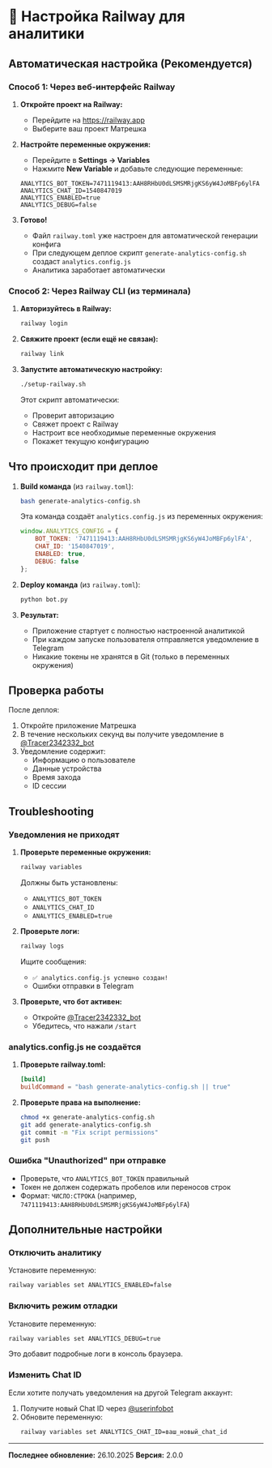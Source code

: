 # 🚂 Настройка Railway для аналитики

## Автоматическая настройка (Рекомендуется)

### Способ 1: Через веб-интерфейс Railway

1. **Откройте проект на Railway:**
   - Перейдите на https://railway.app
   - Выберите ваш проект Матрешка

2. **Настройте переменные окружения:**
   - Перейдите в **Settings → Variables**
   - Нажмите **New Variable** и добавьте следующие переменные:

   ```
   ANALYTICS_BOT_TOKEN=7471119413:AAH8RHbU0dLSMSMRjgKS6yW4JoMBFp6ylFA
   ANALYTICS_CHAT_ID=1540847019
   ANALYTICS_ENABLED=true
   ANALYTICS_DEBUG=false
   ```

3. **Готово!**
   - Файл `railway.toml` уже настроен для автоматической генерации конфига
   - При следующем деплое скрипт `generate-analytics-config.sh` создаст `analytics.config.js`
   - Аналитика заработает автоматически

### Способ 2: Через Railway CLI (из терминала)

1. **Авторизуйтесь в Railway:**
   ```bash
   railway login
   ```

2. **Свяжите проект (если ещё не связан):**
   ```bash
   railway link
   ```

3. **Запустите автоматическую настройку:**
   ```bash
   ./setup-railway.sh
   ```

   Этот скрипт автоматически:
   - Проверит авторизацию
   - Свяжет проект с Railway
   - Настроит все необходимые переменные окружения
   - Покажет текущую конфигурацию

## Что происходит при деплое

1. **Build команда** (из `railway.toml`):
   ```bash
   bash generate-analytics-config.sh
   ```

   Эта команда создаёт `analytics.config.js` из переменных окружения:
   ```javascript
   window.ANALYTICS_CONFIG = {
       BOT_TOKEN: '7471119413:AAH8RHbU0dLSMSMRjgKS6yW4JoMBFp6ylFA',
       CHAT_ID: '1540847019',
       ENABLED: true,
       DEBUG: false
   };
   ```

2. **Deploy команда** (из `railway.toml`):
   ```bash
   python bot.py
   ```

3. **Результат:**
   - Приложение стартует с полностью настроенной аналитикой
   - При каждом запуске пользователя отправляется уведомление в Telegram
   - Никакие токены не хранятся в Git (только в переменных окружения)

## Проверка работы

После деплоя:

1. Откройте приложение Матрешка
2. В течение нескольких секунд вы получите уведомление в [@Tracer2342332_bot](https://t.me/Tracer2342332_bot)
3. Уведомление содержит:
   - Информацию о пользователе
   - Данные устройства
   - Время захода
   - ID сессии

## Troubleshooting

### Уведомления не приходят

1. **Проверьте переменные окружения:**
   ```bash
   railway variables
   ```

   Должны быть установлены:
   - `ANALYTICS_BOT_TOKEN`
   - `ANALYTICS_CHAT_ID`
   - `ANALYTICS_ENABLED=true`

2. **Проверьте логи:**
   ```bash
   railway logs
   ```

   Ищите сообщения:
   - `✅ analytics.config.js успешно создан!`
   - Ошибки отправки в Telegram

3. **Проверьте, что бот активен:**
   - Откройте [@Tracer2342332_bot](https://t.me/Tracer2342332_bot)
   - Убедитесь, что нажали `/start`

### analytics.config.js не создаётся

1. **Проверьте railway.toml:**
   ```toml
   [build]
   buildCommand = "bash generate-analytics-config.sh || true"
   ```

2. **Проверьте права на выполнение:**
   ```bash
   chmod +x generate-analytics-config.sh
   git add generate-analytics-config.sh
   git commit -m "Fix script permissions"
   git push
   ```

### Ошибка "Unauthorized" при отправке

- Проверьте, что `ANALYTICS_BOT_TOKEN` правильный
- Токен не должен содержать пробелов или переносов строк
- Формат: `ЧИСЛО:СТРОКА` (например, `7471119413:AAH8RHbU0dLSMSMRjgKS6yW4JoMBFp6ylFA`)

## Дополнительные настройки

### Отключить аналитику

Установите переменную:
```bash
railway variables set ANALYTICS_ENABLED=false
```

### Включить режим отладки

Установите переменную:
```bash
railway variables set ANALYTICS_DEBUG=true
```

Это добавит подробные логи в консоль браузера.

### Изменить Chat ID

Если хотите получать уведомления на другой Telegram аккаунт:

1. Получите новый Chat ID через [@userinfobot](https://t.me/userinfobot)
2. Обновите переменную:
   ```bash
   railway variables set ANALYTICS_CHAT_ID=ваш_новый_chat_id
   ```

---

**Последнее обновление:** 26.10.2025
**Версия:** 2.0.0

